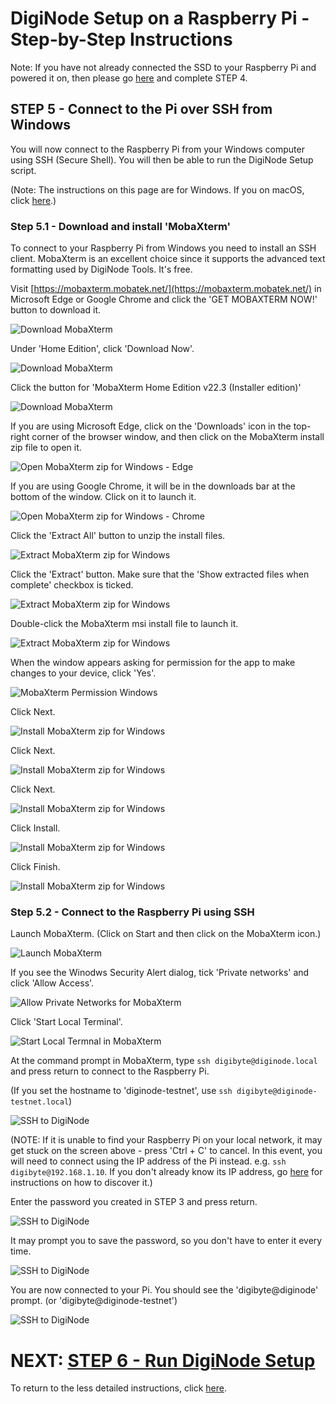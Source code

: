 # DigiNode Setup on a Raspberry Pi - Step-by-Step Instructions

Note: If you have not already connected the SSD to your Raspberry Pi and powered it on, then please go [here](/docs/rpi_setup_step4_boot_pi.md) and complete STEP 4.

## STEP 5 - Connect to the Pi over SSH from Windows

You will now connect to the Raspberry Pi from your Windows computer using SSH (Secure Shell). You will then be able to run the DigiNode Setup script.

(Note: The instructions on this page are for Windows. If you on macOS, click [here](/docs/rpi_setup_step5_ssh_in_mac.md).)

### Step 5.1 - Download and install 'MobaXterm'

To connect to your Raspberry Pi from Windows you need to install an SSH client. MobaXterm is an excellent choice since it supports the advanced text formatting used by DigiNode Tools. It's free.

Visit [https://mobaxterm.mobatek.net/](https://mobaxterm.mobatek.net/) in Microsoft Edge or Google Chrome and click the 'GET MOBAXTERM NOW!' button to download it.

![Download MobaXterm](/images/win_setup_5_1a.png)

Under 'Home Edition', click 'Download Now'.

![Download MobaXterm](/images/win_setup_5_1b.png)

Click the button for 'MobaXterm Home Edition v22.3 (Installer edition)'

![Download MobaXterm](/images/win_setup_5_1c.png)

If you are using Microsoft Edge, click on the 'Downloads' icon in the top-right corner of the browser window, and then click on the MobaXterm install zip file to open it.

![Open MobaXterm zip for Windows - Edge](/images/win_setup_5_1d_edge.png)

If you are using Google Chrome, it will be in the downloads bar at the bottom of the window. Click on it to launch it.

![Open MobaXterm zip for Windows - Chrome](/images/win_setup_5_1d_chrome.png)

Click the 'Extract All' button to unzip the install files.

![Extract MobaXterm zip for Windows](/images/win_setup_5_1e.png)

Click the 'Extract' button. Make sure that the 'Show extracted files when complete' checkbox is ticked.

![Extract MobaXterm zip for Windows](/images/win_setup_5_1f.png)

Double-click the MobaXterm msi install file to launch it.

![Extract MobaXterm zip for Windows](/images/win_setup_5_1g.png)

When the window appears asking for permission for the app to make changes to your device, click 'Yes'.

![MobaXterm Permission Windows](/images/win_setup_5_1h.jpg)

Click Next.

![Install MobaXterm zip for Windows](/images/win_setup_5_1i.png)

Click Next.

![Install MobaXterm zip for Windows](/images/win_setup_5_1j.png)

Click Next.

![Install MobaXterm zip for Windows](/images/win_setup_5_1k.png)

Click Install.

![Install MobaXterm zip for Windows](/images/win_setup_5_1l.png)

Click Finish.

![Install MobaXterm zip for Windows](/images/win_setup_5_1m.png)

### Step 5.2 - Connect to the Raspberry Pi using SSH

Launch MobaXterm. (Click on Start and then click on the MobaXterm icon.)

![Launch MobaXterm](/images/win_setup_5_2a.png)

If you see the Winodws Security Alert dialog, tick 'Private networks' and click 'Allow Access'.

![Allow Private Networks for MobaXterm](/images/win_setup_5_2b.png)

Click 'Start Local Terminal'.

![Start Local Termnal in MobaXterm](/images/win_setup_5_2c.png)

At the command prompt in MobaXterm, type ```ssh digibyte@diginode.local``` and press return to connect to the Raspberry Pi.

(If you set the hostname to 'diginode-testnet', use ```ssh digibyte@diginode-testnet.local```)

![SSH to DigiNode](/images/win_setup_5_2d.png)

(NOTE: If it is unable to find your Raspberry Pi on your local network, it may get stuck on the screen above - press 'Ctrl + C' to cancel. In this event, you will need to connect using the IP address of the Pi instead. e.g. ```ssh digibyte@192.168.1.10```. If you don't already know its IP address, go [here](/docs/rpi_setup_step5_ssh_in_win_find_ip.md) for instructions on how to discover it.)

Enter the password you created in STEP 3 and press return.

![SSH to DigiNode](/images/win_setup_5_2e.png)

It may prompt you to save the password, so you don't have to enter it every time.
 
![SSH to DigiNode](/images/win_setup_5_2f.png)

You are now connected to your Pi. You should see the 'digibyte@diginode' prompt. (or 'digibyte@diginode-testnet')

![SSH to DigiNode](/images/win_setup_5_2g.png)

# NEXT: [STEP 6 - Run DigiNode Setup](/docs/rpi_setup_step6_run_diginode_setup.md)

To return to the less detailed instructions, click [here](/docs/rpi_setup.md).